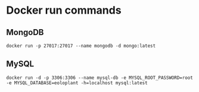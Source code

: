 # Docker run commands

## MongoDB
`docker run -p 27017:27017 --name mongodb -d mongo:latest`

## MySQL
`docker run -d -p 3306:3306 --name mysql-db -e MYSQL_ROOT_PASSWORD=root -e MYSQL_DATABASE=eoloplant -h=localhost mysql:latest`

